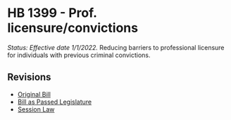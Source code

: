 # HB 1399 - Prof. licensure/convictions
*Status: Effective date 1/1/2022.*
Reducing barriers to professional licensure for individuals with previous criminal convictions.

## Revisions
* [Original Bill](1/)
* [Bill as Passed Legislature](1/)
* [Session Law](1/)